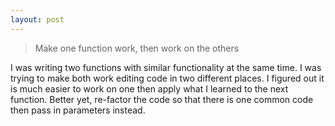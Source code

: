 ```yaml
---
layout: post
---
```

> Make one function work, then work on the others

I was writing two functions with similar functionality at the same time. I was trying to make both work editing code in two different places. I figured out it is much easier to work on one then apply what I learned to the next function. Better yet, re-factor the code so that there is one common code then pass in parameters instead.

